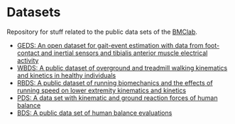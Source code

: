 Datasets
========

Repository for stuff related to the public data sets of the [BMClab](http://pesquisa.ufabc.edu.br/bmclab/).

- [GEDS: An open dataset for gait-event estimation with data from foot-contact and inertial sensors and tibialis anterior muscle electrical activity](https://github.com/BMClab/datasets/tree/master/GEDS)  
- [WBDS: A public dataset of overground and treadmill walking kinematics and kinetics in healthy individuals](https://doi.org/10.6084/m9.figshare.5722711.v2)  
- [RBDS: A public dataset of running biomechanics and the effects of running speed on lower extremity kinematics and kinetics](https://doi.org/10.6084/m9.figshare.4543435.v4)  
- [PDS: A data set with kinematic and ground reaction forces of human balance](https://github.com/BMClab/datasets/tree/master/PDS)  
- [BDS: A public data set of human balance evaluations](https://github.com/BMClab/datasets/tree/master/Balance)  

